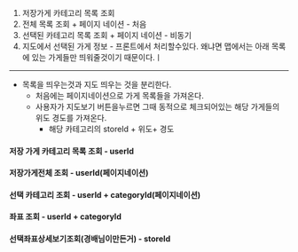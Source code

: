 1. 저장가게 카테고리 목록 조회
2. 전체 목록 조회 + 페이지 네이션 - 처음
3. 선택된 카테고리 목록 조회 + 페이지 네이션 - 비동기
4. 지도에서 선택된 가게 정보 - 프론트에서 처리할수있다. 왜냐면 맵에서는 아래 목록에 있는 가게들만 띄워줄것이기 때문이다.ㅣ

---
- 목록을 띄우는것과 지도 띄우는 것을 분리한다.
	- 처음에는 페이지네이션으로 가게 목록들을 가져온다.
	- 사용자가 지도보기 버튼을누르면 그때 동적으로 체크되어있는 해당 가게들의 위도 경도를 가져온다.
		- 해당 카테고리의 storeId + 위도+ 경도


#### 저장 가게 카테고리 목록 조회 - userId  
#### 저장가게전체 조회            - userId(페이지네이션)  
#### 선택 카테고리 조회           - userId + categoryId(페이지네이션)  
#### 좌표 조회                    - userId + categoryId  
#### 선택좌표상세보기조회(경배님이만든거) - storeId